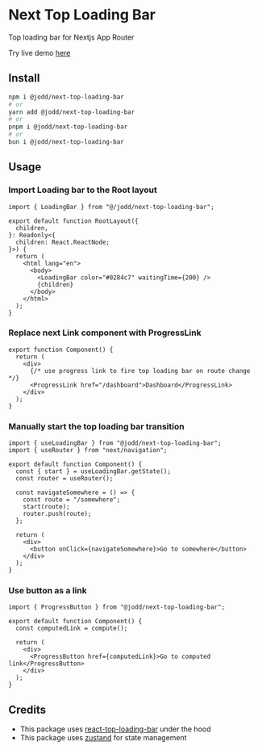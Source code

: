 # Next Top Loading Bar

Top loading bar for Nextjs App Router

Try live demo [here](https://next-top-loading-bar.vercel.app)

## Install

```bash
npm i @jodd/next-top-loading-bar
# or
yarn add @jodd/next-top-loading-bar
# or
pnpm i @jodd/next-top-loading-bar
# or
bun i @jodd/next-top-loading-bar
```

## Usage

### Import Loading bar to the Root layout

```tsx
import { LoadingBar } from "@/jodd/next-top-loading-bar";

export default function RootLayout({
  children,
}: Readonly<{
  children: React.ReactNode;
}>) {
  return (
    <html lang="en">
      <body>
        <LoadingBar color="#0284c7" waitingTime={200} />
        {children}
      </body>
    </html>
  );
}
```

### Replace next Link component with ProgressLink

```tsx
export function Component() {
  return (
    <div>
      {/* use progress link to fire top loading bar on route change */}
      <ProgressLink href="/dashboard">Dashboard</ProgressLink>
    </div>
  );
}
```

### Manually start the top loading bar transition

```tsx
import { useLoadingBar } from "@jodd/next-top-loading-bar";
import { useRouter } from "next/navigation";

export default function Component() {
  const { start } = useLoadingBar.getState();
  const router = useRouter();

  const navigateSomewhere = () => {
    const route = "/somewhere";
    start(route);
    router.push(route);
  };

  return (
    <div>
      <button onClick={navigateSomewhere}>Go to somewhere</button>
    </div>
  );
}
```

### Use button as a link

```tsx
import { ProgressButton } from "@jodd/next-top-loading-bar";

export default function Component() {
  const computedLink = compute();

  return (
    <div>
      <ProgressButton href={computedLink}>Go to computed link</ProgressButton>
    </div>
  );
}
```

## Credits

- This package uses [react-top-loading-bar](https://github.com/klendi/react-top-loading-bar) under the hood
- This package uses [zustand](https://github.com/pmndrs/zustand) for state management
